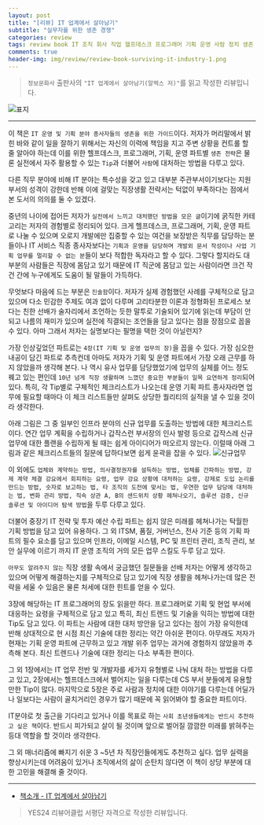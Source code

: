 ```yaml
---  
layout: post  
title: "[리뷰] IT 업계에서 살아남기"  
subtitle: "실무자를 위한 생존 경쟁"  
categories: review  
tags: review book IT 조직 회사 직업 헬프데스크 프로그래머 기획 운영 사람 정치 생존 전략    
comments: true  
header-img: img/review/review-book-surviving-it-industry-1.png
---  
```

  
> `정보문화사` 출판사의 `"IT 업계에서 살아남기(알렉스 저)"`를 읽고 작성한 리뷰입니다.  

![표지](https://telegeam.github.io/assets/img/review/review-book-surviving-it-industry-1.png)  

---

이 책은 `IT 운영 및 기획 분야 종사자들의 생존을 위한 가이드`이다. 저자가 머리말에서 밝힌 바와 같이 일을 잘하기 위해서는 자신의 이력에 책임을 지고 주변 상황을 컨트롤 할 줄 알아야 하는데 이를 위한 헬프데스크, 프로그래머, 기획, 운영 파트별 `생존 전략`은 물론 실전에서 자주 활용할 수 있는 `Tip`과 더불어 `사람`에 대처하는 방법을 다루고 있다. 

다른 직무 분야에 비해 IT 분야는 특수성을 갖고 있고 대부분 주관부서이기보다는 지원부서의 성격이 강한데 반해 이에 걸맞는 직장생활 전략서는 턱없이 부족하다는 점에서 본 도서의 의의를 둘 수 있겠다.

중년의 나이에 접어든 저자가 `실전에서 느끼고 대처했던 방법을 모은 글`이기에 굵직한 카테고리는 저자의 경험별로 정리되어 있다. 크게 헬프데스크, 프로그래머, 기획, 운영 파트로 나눌 수 있으며 오로지 개발에만 집중할 수 있는 여건을 보장받은 직무를 담당하는 분들이나 IT 서비스 직종 종사자보다는 `기획과 운영을 담당하며 개발외 문서 작성이나 사업 기획 업무를 멀리할 수 없는 분`들이 보다 적합한 독자라고 할 수 있다. 그렇다 할지라도 대부분의 사람들은 직장에 몸담고 있기 때문에 IT 직군에 몸담고 있는 사람이라면 크건 작건 간에 누구에게도 도움이 될 말들이 가득하다. 

무엇보다 마음에 드는 부분은 `진솔함`이다. 저자가 실제 경험했던 사례를 구체적으로 담고 있으며 다소 민감한 주제도 여과 없이 다루며 고리타분한 이론과 정형화된 프로세스 보다는 친한 선배가 술자리에서 조언하는 듯한 말투로 기술되어 있기에 읽는데 부담이 안되고 나름의 재미가 있으며 실전에 직결되는 조언들을 담고 있다는 점을 장점으로 꼽을 수 있다. 아마 그래서 저자는 실명보다는 필명을 택한 것이 아닐런지?

가장 인상깊었던 파트로는 `4장(IT 기획 및 운영 업무의 장)`을 꼽을 수 있다. 가장 심오한 내공이 담긴 파트로 추측컨데 아마도 저자가 기획 및 운영 파트에서 가장 오래 근무를 하지 않았을까 생각해 본다. 나 역시 유사 업무를 담당했었기에 업무의 실체를 어느 정도 꿰고 있는 편인데 `10년 넘게 직장 생활하며 느꼈던 중요한 부분들이 일목 요연하게 정리`되어 있다. 특히, 각 Tip별로 구체적인 체크리스트가 나오는데 운영 기획 파트 종사자라면 업무에 필요할 때마다 이 체크 리스트들만 살펴도 상당한 퀄리티의 실적을 낼 수 있을 것이라 생각한다. 

아래 그림은 그 중 일부인 인프라 분야의 신규 업무를 도출하는 방법에 대한 체크리스트이다. 연간 업무 계획을 수립하거나 갑작스런 부서장의 인사 발령 등으로 갑작스레 신규 업무에 대한 플랜을 수립하게 될 때는 쉽게 아이디어가 떠오르지 않는다. 이럴때 아래 그림과 같은 체크리스트들의 질문에 답하다보면 쉽게 윤곽을 잡을 수 있다. 
![신규업무](https://telegeam.github.io/assets/img/review/review-book-surviving-it-industry-2.png)  

이 외에도 `업체와 계약하는 방법, 의사결정권자를 설득하는 방법, 업체를 간파하는 방법, 강제 계약 체결 강요에서 회피하는 요령, 업무 강요 상황에 대처하는 요령, 강제로 도입 논리를 만드는 방법, 숫자로 보고하는 법, 타 조직의 도전에 맞서는 법, 우연한 업무 담당에 대처하는 법, 변화 관리 방법, 직속 상관 A, B의 샌드위치 상황 헤쳐나오기, 솔루션 검증, 신규 솔루션 및 아이디어 탐색 방법`을 두루 다루고 있다. 

더불어 중장기 IT 전략 및 투자 예산 수립 파트는 쉽지 않은 미래를 헤쳐나가는 탁월한 기획 방법을 담고 있어 유용하다. 그 외 ITSM, 품질, 거버넌스, 전사 기준 등의 기획 파트의 필수 요소를 담고 있으며 인프라, 이메일 시스템, PC 및 프린터 관리, 조직 관리, 보안 실무에 이르기 까지 IT 운영 조직의 거의 모든 업무 스킬도 두루 담고 있다. 

`아무도 알려주지 않는` 직장 생활 속에서 궁금했던 질문들을 선배 저자는 어떻게 생각하고 있으며 어떻게 해결하는지를 구체적으로 담고 있기에 직장 생활을 헤쳐나가는데 많은 전략을 세울 수 있음은 물론 처세에 대한 힌트를 얻을 수 있다.

3장에 해당하는 IT 프로그래머의 장도 읽을만 하다. 프로그래머로 기획 및 현업 부서에 대응하는 요령을 구체적으로 담고 있고 특히, 최신 트렌드 및 기술을 익히는 방법에 대한 Tip도 담고 있다. 이 파트는 사람에 대한 대처 방안을 담고 있다는 점이 가장 유익한데 반해 상대적으로 현 시점 최신 기술에 대한 정리는 약간 아쉬운 편이다. 아무래도 저자가 현재는 기획 운영 파트에 근무하고 있고 개발 위주 업무는 과거에 경험하지 않았을까 추측해 본다. 최신 트렌드나 기술에 대한 정리는 다소 부족한 편이다.

그 외 1장에서는 IT 업무 전반 및 개발자를 세가지 유형별로 나눠 대처 하는 방법을 다루고 있고, 2장에서는 헬프데스크에서 벌어지는 일을 다루는데 CS 부서 분들에게 유용할만한 Tip이 많다. 마지막으로 5장은 주로 사람과 정치에 대한 이야기를 다루는데 어딜가나 일보다는 사람이 골치거리인 경우가 많기 때문에 꼭 읽어봐야 할 중요한 파트이다.

IT분야로 첫 출근을 기다리고 있거나 이를 목표로 하는 `사회 초년생들에게는 반드시 추천하고 싶은 책`이다. 반드시 피가되고 살이 될 것이며 앞으로 벌어질 깜깜한 미래를 밝혀주는 등대 역할을 할 것이라 생각한다. 

그 외 매너리즘에 빠지기 쉬운 3 ~5년 차 직장인들에게도 추천하고 싶다. 업무 실력을 향상시키는데 어려움이 있거나 조직에서의 삶이 순탄치 않다면 이 책이 상당 부분에 대한 고민을 해결해 줄 것이다.

---

* [책소개 - IT 업계에서 살아남기](http://www.yes24.com/Product/Goods/99350583)

> YES24 리뷰어클럽 서평단 자격으로 작성한 리뷰입니다.